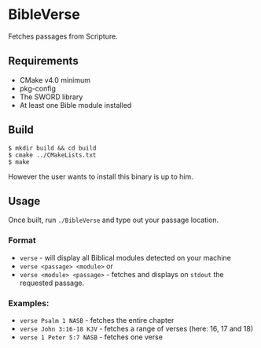 # BibleVerse
Fetches passages from Scripture.

## Requirements
- CMake v4.0 minimum
- pkg-config
- The SWORD library
- At least one Bible module installed

## Build
```shell
$ mkdir build && cd build
$ cmake ../CMakeLists.txt
$ make
```

However the user wants to install this binary is up to him.

## Usage
Once built, run `./BibleVerse` and type out your passage location.
### Format
- `verse` - will display all Biblical modules detected on your machine
- `verse <passage> <module>` or
- `verse <module> <passage>` - fetches and displays on `stdout` the requested passage.
### Examples:
- `verse Psalm 1 NASB` - fetches the entire chapter
- `verse John 3:16-18 KJV` - fetches a range of verses (here: 16, 17 and 18)
- `verse 1 Peter 5:7 NASB` - fetches one verse
